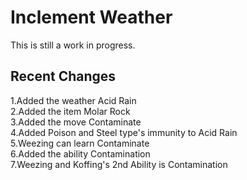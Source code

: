 Inclement Weather
========================================================================

This is still a work in progress.

Recent Changes
------------------------------------------------------------------------

1.Added the weather Acid Rain <br/>
2.Added the item Molar Rock <br/>
3.Added the move Contaminate <br/>
4.Added Poison and Steel type's immunity to Acid Rain <br/>
5.Weezing can learn Contaminate <br/>
6.Added the ability Contamination <br/>
7.Weezing and Koffing's 2nd Ability is Contamination

